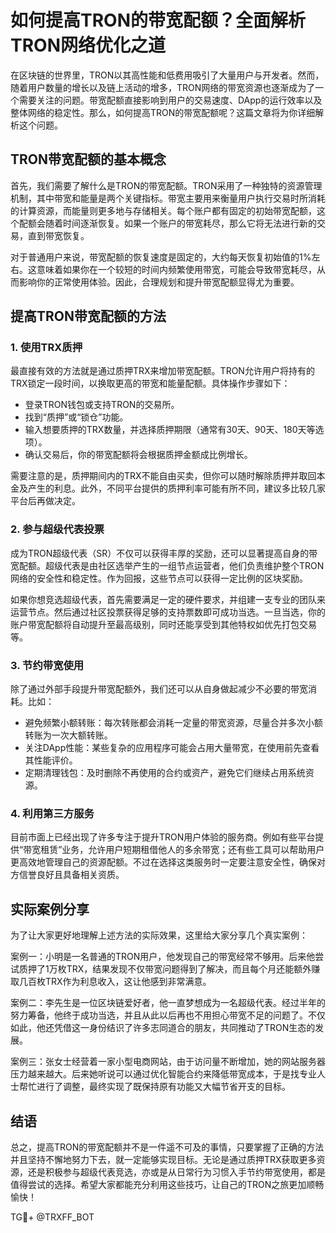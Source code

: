 # 如何提高TRON的带宽配额？全面解析TRON网络优化之道

在区块链的世界里，TRON以其高性能和低费用吸引了大量用户与开发者。然而，随着用户数量的增长以及链上活动的增多，TRON网络的带宽资源也逐渐成为了一个需要关注的问题。带宽配额直接影响到用户的交易速度、DApp的运行效率以及整体网络的稳定性。那么，如何提高TRON的带宽配额呢？这篇文章将为你详细解析这个问题。

## TRON带宽配额的基本概念

首先，我们需要了解什么是TRON的带宽配额。TRON采用了一种独特的资源管理机制，其中带宽和能量是两个关键指标。带宽主要用来衡量用户执行交易时所消耗的计算资源，而能量则更多地与存储相关。每个账户都有固定的初始带宽配额，这个配额会随着时间逐渐恢复。如果一个账户的带宽耗尽，那么它将无法进行新的交易，直到带宽恢复。

对于普通用户来说，带宽配额的恢复速度是固定的，大约每天恢复初始值的1%左右。这意味着如果你在一个较短的时间内频繁使用带宽，可能会导致带宽耗尽，从而影响你的正常使用体验。因此，合理规划和提升带宽配额显得尤为重要。

## 提高TRON带宽配额的方法

### 1. 使用TRX质押

最直接有效的方法就是通过质押TRX来增加带宽配额。TRON允许用户将持有的TRX锁定一段时间，以换取更高的带宽和能量配额。具体操作步骤如下：

- 登录TRON钱包或支持TRON的交易所。
- 找到“质押”或“锁仓”功能。
- 输入想要质押的TRX数量，并选择质押期限（通常有30天、90天、180天等选项）。
- 确认交易后，你的带宽配额将会根据质押金额成比例增长。

需要注意的是，质押期间内的TRX不能自由买卖，但你可以随时解除质押并取回本金及产生的利息。此外，不同平台提供的质押利率可能有所不同，建议多比较几家平台后再做决定。

### 2. 参与超级代表投票

成为TRON超级代表（SR）不仅可以获得丰厚的奖励，还可以显著提高自身的带宽配额。超级代表是由社区选举产生的一组节点运营者，他们负责维护整个TRON网络的安全性和稳定性。作为回报，这些节点可以获得一定比例的区块奖励。

如果你想竞选超级代表，首先需要满足一定的硬件要求，并组建一支专业的团队来运营节点。然后通过社区投票获得足够的支持票数即可成功当选。一旦当选，你的账户带宽配额将自动提升至最高级别，同时还能享受到其他特权如优先打包交易等。

### 3. 节约带宽使用

除了通过外部手段提升带宽配额外，我们还可以从自身做起减少不必要的带宽消耗。比如：

- 避免频繁小额转账：每次转账都会消耗一定量的带宽资源，尽量合并多次小额转账为一次大额转账。
- 关注DApp性能：某些复杂的应用程序可能会占用大量带宽，在使用前先查看其性能评价。
- 定期清理钱包：及时删除不再使用的合约或资产，避免它们继续占用系统资源。

### 4. 利用第三方服务

目前市面上已经出现了许多专注于提升TRON用户体验的服务商。例如有些平台提供“带宽租赁”业务，允许用户短期租借他人的多余带宽；还有些工具可以帮助用户更高效地管理自己的资源配额。不过在选择这类服务时一定要注意安全性，确保对方信誉良好且具备相关资质。

## 实际案例分享

为了让大家更好地理解上述方法的实际效果，这里给大家分享几个真实案例：

案例一：小明是一名普通的TRON用户，他发现自己的带宽经常不够用。后来他尝试质押了1万枚TRX，结果发现不仅带宽问题得到了解决，而且每个月还能额外赚取几百枚TRX作为利息收入，这让他感到非常满意。

案例二：李先生是一位区块链爱好者，他一直梦想成为一名超级代表。经过半年的努力筹备，他终于成功当选，并且从此以后再也不用担心带宽不足的问题了。不仅如此，他还凭借这一身份结识了许多志同道合的朋友，共同推动了TRON生态的发展。

案例三：张女士经营着一家小型电商网站，由于访问量不断增加，她的网站服务器压力越来越大。后来她听说可以通过优化智能合约来降低带宽成本，于是找专业人士帮忙进行了调整，最终实现了既保持原有功能又大幅节省开支的目标。

## 结语

总之，提高TRON的带宽配额并不是一件遥不可及的事情，只要掌握了正确的方法并且坚持不懈地努力下去，就一定能够实现目标。无论是通过质押TRX获取更多资源，还是积极参与超级代表竞选，亦或是从日常行为习惯入手节约带宽使用，都是值得尝试的选择。希望大家都能充分利用这些技巧，让自己的TRON之旅更加顺畅愉快！

TG💪+ @TRXFF_BOT